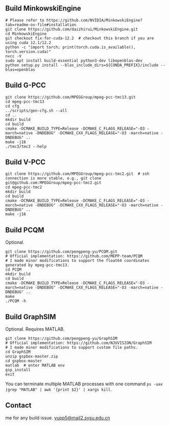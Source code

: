 ## Build MinkowskiEngine
```shell
# Please refer to https://github.com/NVIDIA/MinkowskiEngine?tab=readme-ov-file#installation
git clone https://github.com/daizhirui/MinkowskiEngine.git
cd MinkowskiEngine
git checkout fix-for-cuda-12.2  # checkout this branch if you are using cuda 12.1/12.2
python -c "import torch; print(torch.cuda.is_available(), torch.version.cuda)"
nvcc -V
sudo apt install build-essential python3-dev libopenblas-dev
python setup.py install --blas_include_dirs=${CONDA_PREFIX}/include --blas=openblas
```


## Build G-PCC
```shell
git clone https://github.com/MPEGGroup/mpeg-pcc-tmc13.git
cd mpeg-pcc-tmc13
cd cfg
../scripts/gen-cfg.sh --all
cd ..
mkdir build
cd build
cmake -DCMAKE_BUILD_TYPE=Release -DCMAKE_C_FLAGS_RELEASE="-O3 -march=native -DNDEBUG" -DCMAKE_CXX_FLAGS_RELEASE="-O3 -march=native -DNDEBUG" ..
make -j16
./tmc3/tmc3 --help
```


## Build V-PCC
```shell
git clone https://github.com/MPEGGroup/mpeg-pcc-tmc2.git  # ssh connection is more stable, e.g., git clone git@github.com:MPEGGroup/mpeg-pcc-tmc2.git
cd mpeg-pcc-tmc2
mkdir build
cd build
cmake -DCMAKE_BUILD_TYPE=Release -DCMAKE_C_FLAGS_RELEASE="-O3 -march=native -DNDEBUG" -DCMAKE_CXX_FLAGS_RELEASE="-O3 -march=native -DNDEBUG" ..
make -j16
```


## Build PCQM
Optional.
```shell
git clone https://github.com/pengpeng-yu/PCQM.git
# Official implementation: https://github.com/MEPP-team/PCQM
# I made minor modifications to support the float64 coordinates generated by mpeg-pcc-tmc13.
cd PCQM
mkdir build
cd build
cmake -DCMAKE_BUILD_TYPE=Release -DCMAKE_C_FLAGS_RELEASE="-O3 -march=native -DNDEBUG" -DCMAKE_CXX_FLAGS_RELEASE="-O3 -march=native -DNDEBUG" ..
make
./PCQM -h
```


## Build GraphSIM
Optional. Requires MATLAB.
```shell
git clone https://github.com/pengpeng-yu/GraphSIM
# Official implementation: https://github.com/NJUVISION/GraphSIM
# I made minor modifications to support custom file paths.
cd GraphSIM
unzip gspbox-master.zip
cd gspbox-master
matlab  # enter MATLAB env
gsp_install
exit
```
You can terminate multiple MATLAB processes with one command `ps -uax |grep "MATLAB" | awk '{print $2}' | xargs kill`.


## Contact
me for any build issue. <yupp5@mail2.sysu.edu.cn>